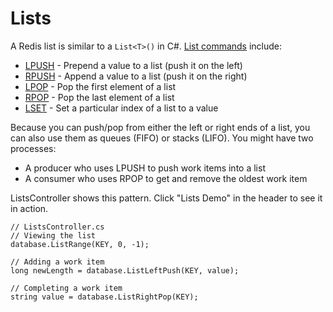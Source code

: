 Lists
=====

A Redis list is similar to a `List<T>()` in C#. [List commands][list-cmd]
include:

* [LPUSH][lpush] - Prepend a value to a list (push it on the left)
* [RPUSH][rpush] - Append a value to a list (push it on the right)
* [LPOP][lpop] - Pop the first element of a list
* [RPOP][rpop] - Pop the last element of a list
* [LSET][lset] - Set a particular index of a list to a value

Because you can push/pop from either the left or right ends of a list, you can
also use them as queues (FIFO) or stacks (LIFO). You might have two processes:

* A producer who uses LPUSH to push work items into a list
* A consumer who uses RPOP to get and remove the oldest work item

ListsController shows this pattern. Click "Lists Demo" in the header to see it
in action.

    // ListsController.cs
    // Viewing the list
    database.ListRange(KEY, 0, -1);

    // Adding a work item
    long newLength = database.ListLeftPush(KEY, value);

    // Completing a work item
    string value = database.ListRightPop(KEY);


[list-cmd]: http://redis.io/commands#list
[lpush]: http://redis.io/commands/lpush
[rpush]: http://redis.io/commands/rpush
[lpop]: http://redis.io/commands/lpop
[rpop]: http://redis.io/commands/rpop
[lset]: http://redis.io/commands/lset
